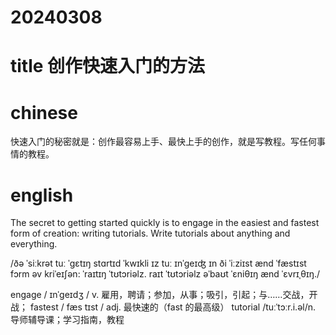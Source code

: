 # 20240308
# title 创作快速入门的方法

# chinese 
快速入门的秘密就是：创作最容易上手、最快上手的创作，就是写教程。写任何事情的教程。
# english
The secret to getting started quickly is to engage in the easiest and fastest form of creation: writing tutorials. Write tutorials about anything and everything.

/ðə ˈsiːkrət tuː ˈɡɛtɪŋ stɑrtɪd ˈkwɪkli ɪz tuː ɪnˈɡeɪʤ ɪn ði ˈiːziɪst ænd ˈfæstɪst fɔrm əv kriˈeɪʃən: ˈraɪtɪŋ ˈtʊtɔriəlz. raɪt ˈtʊtɔriəlz əˈbaʊt ˈɛniθɪŋ ænd ˈɛvrɪˌθɪŋ./


engage / ɪnˈɡeɪdʒ / v.  雇用，聘请；参加，从事；吸引，引起；与……交战，开战；
fastest / fæs tɪst / adj.  最快速的（fast 的最高级）
tutorial /tuːˈtɔːr.i.əl/n.  导师辅导课；学习指南，教程
